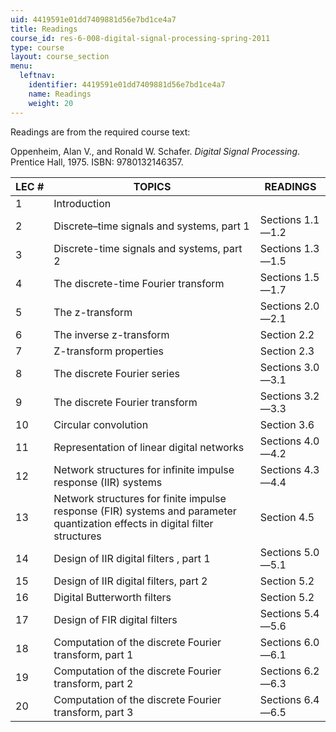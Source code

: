 ```yaml
---
uid: 4419591e01dd7409881d56e7bd1ce4a7
title: Readings
course_id: res-6-008-digital-signal-processing-spring-2011
type: course
layout: course_section
menu:
  leftnav:
    identifier: 4419591e01dd7409881d56e7bd1ce4a7
    name: Readings
    weight: 20
---
```


Readings are from the required course text:

Oppenheim, Alan V., and Ronald W. Schafer. _Digital Signal Processing_. Prentice Hall, 1975. ISBN: 9780132146357.

| LEC # | TOPICS | READINGS |
| --- | --- | --- |
| 1 | Introduction | &nbsp; |
| 2 | Discrete–time signals and systems, part 1 | Sections 1.1—1.2 |
| 3 | Discrete-time signals and systems, part 2 | Sections 1.3—1.5 |
| 4 | The discrete-time Fourier transform | Sections 1.5—1.7 |
| 5 | The z-transform | Sections 2.0—2.1 |
| 6 | The inverse z-transform | Section 2.2 |
| 7 | Z-transform properties | Section 2.3 |
| 8 | The discrete Fourier series | Sections 3.0—3.1 |
| 9 | The discrete Fourier transform | Sections 3.2—3.3 |
| 10 | Circular convolution | Section 3.6 |
| 11 | Representation of linear digital networks | Sections 4.0—4.2 |
| 12 | Network structures for infinite impulse response (IIR) systems | Sections 4.3—4.4 |
| 13 | Network structures for finite impulse response (FIR) systems and parameter quantization effects in digital filter structures | Section 4.5 |
| 14 | Design of IIR digital filters , part 1 | Sections 5.0—5.1 |
| 15 | Design of IIR digital filters, part 2 | Section 5.2 |
| 16 | Digital Butterworth filters | Section 5.2 |
| 17 | Design of FIR digital filters | Sections 5.4—5.6 |
| 18 | Computation of the discrete Fourier transform, part 1 | Sections 6.0—6.1 |
| 19 | Computation of the discrete Fourier transform, part 2 | Sections 6.2—6.3 |
| 20 | Computation of the discrete Fourier transform, part 3 | Sections 6.4—6.5